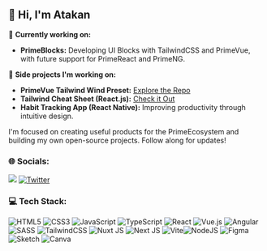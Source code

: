## 💫 Hi, I'm Atakan

🔭 **Currently working on:** 
- **PrimeBlocks:** Developing UI Blocks with TailwindCSS and PrimeVue, with future support for PrimeReact and PrimeNG.

🌟 **Side projects I'm working on:** 
- **PrimeVue Tailwind Wind Preset:** [Explore the Repo](https://github.com/atakantepe/primevue-tailwind-wind)
- **Tailwind Cheat Sheet (React.js):** [Check it Out](https://github.com/atakantepe/tailwind-cheat-sheet)
- **Habit Tracking App (React Native):** Improving productivity through intuitive design.

I'm focused on creating useful products for the PrimeEcosystem and building my own open-source projects. Follow along for updates!

### 🌐 Socials:
[![](https://img.shields.io/badge/LinkedIn-%230077B5.svg?logo=linkedin&logoColor=white)](https://linkedin.com/in/atakantepe) [![Twitter](https://img.shields.io/badge/X-black.svg?logo=X&logoColor=white)](https://x.com/atkntepe) 

### 💻 Tech Stack:
![HTML5](https://img.shields.io/badge/html5-%23E34F26.svg?style=for-the-badge&logo=html5&logoColor=white) ![CSS3](https://img.shields.io/badge/css3-%231572B6.svg?style=for-the-badge&logo=css3&logoColor=white) ![JavaScript](https://img.shields.io/badge/javascript-%23323330.svg?style=for-the-badge&logo=javascript&logoColor=%23F7DF1E) ![TypeScript](https://img.shields.io/badge/typescript-%23007ACC.svg?style=for-the-badge&logo=typescript&logoColor=white) ![React](https://img.shields.io/badge/react-%2320232a.svg?style=for-the-badge&logo=react&logoColor=%2361DAFB) ![Vue.js](https://img.shields.io/badge/vue.js-%2335495e.svg?style=for-the-badge&logo=vuedotjs&logoColor=%234FC08D) ![Angular](https://img.shields.io/badge/angular-%23DD0031.svg?style=for-the-badge&logo=angular&logoColor=white)  ![SASS](https://img.shields.io/badge/SASS-hotpink.svg?style=for-the-badge&logo=SASS&logoColor=white) ![TailwindCSS](https://img.shields.io/badge/tailwindcss-%2338B2AC.svg?style=for-the-badge&logo=tailwind-css&logoColor=white) ![Nuxt JS](https://img.shields.io/badge/Nuxt-002E3B?style=for-the-badge&logo=nuxt.js&logoColor=#00DC82) ![Next JS](https://img.shields.io/badge/Next-black?style=for-the-badge&logo=next.js&logoColor=white)  ![Vite](https://img.shields.io/badge/vite-%23646CFF.svg?style=for-the-badge&logo=vite&logoColor=white)![NodeJS](https://img.shields.io/badge/node.js-6DA55F?style=for-the-badge&logo=node.js&logoColor=white)   ![Figma](https://img.shields.io/badge/figma-%23F24E1E.svg?style=for-the-badge&logo=figma&logoColor=white) ![Sketch](https://img.shields.io/badge/Sketch-FFB387?style=for-the-badge&logo=sketch&logoColor=black) ![Canva](https://img.shields.io/badge/Canva-%2300C4CC.svg?style=for-the-badge&logo=Canva&logoColor=white)
<br/>
<!-- ![](https://github-readme-streak-stats.herokuapp.com/?user=atakantepe&theme=dark&hide_border=false)<br/> -->

<!-- Proudly created with GPRM ( https://gprm.itsvg.in )
